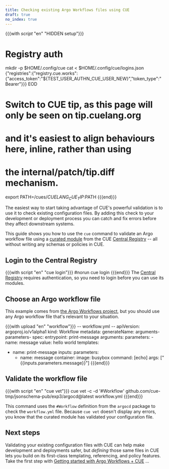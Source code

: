 ```yaml
---
title: Checking existing Argo Workflows files using CUE
draft: true
no_index: true
---
```


{{{with _script_ "en" "HIDDEN setup"}}}
# Registry auth
mkdir -p $HOME/.config/cue
cat <<EOD > $HOME/.config/cue/logins.json
{"registries":{"registry.cue.works":{"access_token":"${TEST_USER_AUTHN_CUE_USER_NEW}","token_type":"Bearer"}}}
EOD

# Switch to CUE tip, as this page will only be seen on tip.cuelang.org
# and it's easiest to align behaviours here, inline, rather than using
# the internal/patch/tip.diff mechanism.
export PATH=/cues/$CUELANG_CUE_TIP:$PATH
{{{end}}}

The easiest way to start taking advantage of CUE's powerful validation is to
use it to check existing configuration files.
By adding this check to your development or deployment process
you can catch and fix errors before they affect downstream
systems.

This guide shows you how to use the `cue` command to validate an Argo workflow
file using a
[curated module](https://cuelang.org/docs/draft/cldd/curated-modules-faq/) from the
CUE [Central Registry](https://registry.cue.works) -- all without writing any
schemas or policies in CUE.

## Login to the Central Registry

{{{with script "en" "cue login"}}}
#norun
cue login
{{{end}}}
The
[Central Registry](https://registry.cue.works)
requires authentication, so you need to login before you can use its modules.

## Choose an Argo workflow file

This example comes from
[the Argo Workflows project](https://github.com/argoproj/argo-workflows/blob/main/examples/arguments-parameters.yaml),
but you should use any Argo workflow file that's relevant to your situation.

{{{with upload "en" "workflow"}}}
-- workflow.yml --
apiVersion: argoproj.io/v1alpha1
kind: Workflow
metadata:
  generateName: arguments-parameters-
spec:
  entrypoint: print-message
  arguments:
    parameters:
    - name: message
      value: hello world
  templates:
  - name: print-message
    inputs:
      parameters:
      - name: message
    container:
      image: busybox
      command: [echo]
      args: ["{{inputs.parameters.message}}"]
{{{end}}}

## Validate the workflow file

{{{with script "en" "cue vet"}}}
cue vet -c -d '#Workflow' github.com/cue-tmp/jsonschema-pub/exp3/argocd@latest workflow.yml
{{{end}}}

This command uses the `#Workflow` definition from the `argocd` package to check
the `workflow.yml` file. Because `cue vet` doesn't display any errors, you know
that the curated module has validated your configuration file.

## Next steps

Validating your existing configuration files with CUE can help make development
and deployments safer, but *defining* those same files in CUE lets you build on
its first-class templating, referencing, and policy features. Take the first
step with
[Getting started with Argo Workflows + CUE]({{<relref"getting-started-with-argo-workflows-cue">}})
...

